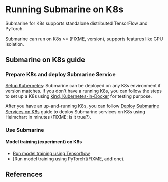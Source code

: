 <!--
Licensed to the Apache Software Foundation (ASF) under one
or more contributor license agreements.  See the NOTICE file
distributed with this work for additional information
regarding copyright ownership.  The ASF licenses this file
to you under the Apache License, Version 2.0 (the
"License"); you may not use this file except in compliance
with the License.  You may obtain a copy of the License at

  http://www.apache.org/licenses/LICENSE-2.0

Unless required by applicable law or agreed to in writing,
software distributed under the License is distributed on an
"AS IS" BASIS, WITHOUT WARRANTIES OR CONDITIONS OF ANY
KIND, either express or implied.  See the License for the
specific language governing permissions and limitations
under the License.
-->

# Running Submarine on K8s

Submarine for K8s supports standalone distributed TensorFlow and PyTorch.

Submarine can run on K8s >= (FIXME, version), supports features like GPU isolation.

## Submarine on K8s guide

### Prepare K8s and deploy Submarine Service

[Setup Kubernetes](setup-kubernetes.md): Submarine can be deployed on any K8s environment if version matches. If you don't have a running K8s, you can follow the steps to set up a K8s using [kind, Kubernetes-in-Docker](https://kind.sigs.k8s.io/) for testing purpose.

After you have an up-and-running K8s, you can follow [Deploy Submarine Services on K8s](deploy-submarine.md) guide to deploy Submarine services on K8s using Helmchart in minutes (FIXME: is it true?).

### Use Submarine

#### Model training (experiment) on K8s

- [Run model training using Tensorflow](run-tensorflow-on-k8s.md)
- [Run model training using PyTorch](FIXME, add one).

## References
